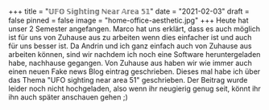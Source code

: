 +++
title = "𝕌𝔽𝕆 𝕊𝕚𝕘𝕙𝕥𝕚𝕟𝕘 ℕ𝕖𝕒𝕣 𝔸𝕣𝕖𝕒 𝟝𝟙"
date = "2021-02-03"
draft = false
pinned = false
image = "home-office-aesthetic.jpg"
+++
Heute hat unser 2 Semester angefangen. Marco hat uns erklärt, dass es auch möglich ist für uns von Zuhause aus zu arbeiten wenn dies einfacher ist und auch für uns besser ist. Da Andrin und ich ganz einfach auch von Zuhause aus arbeiten können, sind wir nachdem ich noch eine Software heruntergeladen habe, nachhause gegangen. Von Zuhause aus haben wir wie immer auch einen neuen Fake news Blog eintrag geschrieben. Dieses mal habe ich über das Thema "UFO sighting near area 51" geschrieben. Der Beitrag wurde leider noch nicht hochgeladen, also wenn ihr neugierig genug seit, könnt ihr ihn auch später anschauen gehen ;)